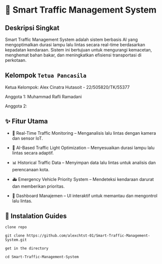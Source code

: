 # 🚦 Smart Traffic Management System

## Deskripsi Singkat
Smart Traffic Management System adalah sistem berbasis AI yang mengoptimalkan durasi lampu lalu lintas secara real-time berdasarkan kepadatan kendaraan. Sistem ini bertujuan untuk mengurangi kemacetan, menghemat bahan bakar, dan meningkatkan efisiensi transportasi di perkotaan.

## Kelompok `Tetua Pancasila`
Ketua Kelompok:  Alex Cinatra Hutasoit - 22/505820/TK/55377

Anggota 1: Muhammad Rafli Ramadani

Anggota 2: 

## ✨ Fitur Utama
- 📡 Real-Time Traffic Monitoring – Menganalisis lalu lintas dengan kamera dan sensor IoT.

- 🤖 AI-Based Traffic Light Optimization – Menyesuaikan durasi lampu lalu lintas secara adaptif.

- 📊 Historical Traffic Data – Menyimpan data lalu lintas untuk analisis dan perencanaan kota.

- 🚑 Emergency Vehicle Priority System – Mendeteksi kendaraan darurat dan memberikan prioritas.

- 📌 Dashboard Manajemen – UI interaktif untuk memantau dan mengontrol lalu lintas.

## 🚀 Instalation Guides

`clone repo`

    git clone https://github.com/alexchtst-01/Smart-Traffic-Management-System.git

`get in the directory`
    
    cd Smart-Traffic-Management-System

